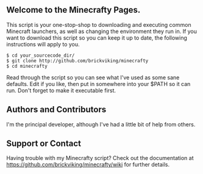 ## Welcome to the Minecrafty Pages.
This script is your one-stop-shop to downloading and executing common Minecraft launchers, as well as changing the environment they run in. If you want to download this script so you can keep it up to date, the following instructions will apply to you.

```
$ cd your_sourcecode_dir/
$ git clone http://github.com/brickviking/minecrafty
$ cd minecrafty
```
Read through the script so you can see what I've used as some sane defaults. Edit if you like, then put in somewhere into your $PATH so it can run. Don't forget to make it executable first.

## Authors and Contributors
I'm the principal developer, although I've had a little bit of help from others.

## Support or Contact
Having trouble with my Minecrafty script? Check out the documentation at https://github.com/brickviking/minecrafty/wiki for further details.
